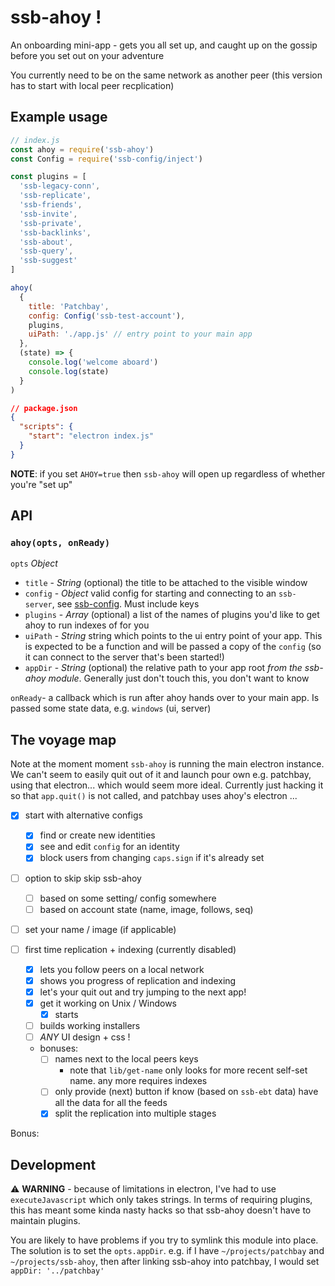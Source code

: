 # ssb-ahoy !

An onboarding mini-app - gets you all set up, and caught up on the gossip before you set out on your adventure

You currently need to be on the same network as another peer (this version has to start with local peer recplication)

## Example usage

```js
// index.js
const ahoy = require('ssb-ahoy')
const Config = require('ssb-config/inject')

const plugins = [
  'ssb-legacy-conn',
  'ssb-replicate',
  'ssb-friends',
  'ssb-invite',
  'ssb-private',
  'ssb-backlinks',
  'ssb-about',
  'ssb-query',
  'ssb-suggest'
]

ahoy(
  {
    title: 'Patchbay',
    config: Config('ssb-test-account'),
    plugins,
    uiPath: './app.js' // entry point to your main app
  },
  (state) => {
    console.log('welcome aboard')
    console.log(state)
  }
)
```

```json
// package.json
{
  "scripts": {
    "start": "electron index.js"
  }
}
```

**NOTE**: if you set `AHOY=true` then `ssb-ahoy` will open up regardless of whether you're "set up"

## API

### `ahoy(opts, onReady)`

`opts` *Object*
- `title` - *String* (optional) the title to be attached to the visible window
- `config` - *Object* valid config for starting and connecting to an `ssb-server`, see [ssb-config](www.github.com/ssbc/ssb-config). Must include keys
- `plugins` - *Array* (optional) a list of the names of plugins you'd like to get ahoy to run indexes of for you
- `uiPath` - *String* string which points to the ui entry point of your app. This is expected to be a function and will be passed a copy of the `config` (so it can connect to the server that's been started!)
- `appDir` - *String* (optional) the relative path to your app root _from the ssb-ahoy module_. Generally just don't touch this, you don't want to know

`onReady`- a callback which is run after ahoy hands over to your main app. Is passed some state data, e.g. `windows` (ui, server)

## The voyage map

Note at the moment moment `ssb-ahoy` is running the main electron instance.
We can't seem to easily quit out of it and launch pour own e.g. patchbay, using that electron... which would seem more ideal.
Currently just hacking it so that `app.quit()` is not called, and patchbay uses ahoy's electron ...

- [x] start with alternative configs
  - [x] find or create new identities
  - [x] see and edit `config` for an identity
  - [x] block users from changing `caps.sign` if it's already set

- [ ] option to skip skip ssb-ahoy
  - [ ] based on some setting/ config somewhere
  - [ ] based on account state (name, image, follows, seq)

- [ ] set your name / image (if applicable)

- [ ] first time replication + indexing (currently disabled)
  - [x] lets you follow peers on a local network
  - [x] shows you progress of replication and indexing
  - [x] let's your quit out and try jumping to the next app!
  - [x] get it working on Unix / Windows
    - [x] starts
  - [ ] builds working installers
  - [ ] _ANY_ UI design + css !
  - bonuses: 
    - [ ] names next to the local peers keys
      - note that `lib/get-name` only looks for more recent self-set name. any more requires indexes
    - [ ] only provide (next) button if know (based on `ssb-ebt` data) have all the data for all the feeds
    - [x] split the replication into multiple stages

Bonus:


## Development

:warning: **WARNING** - because of limitations in electron, I've had to use `executeJavascript` which only takes strings.
In terms of requiring plugins, this has meant some kinda nasty hacks so that ssb-ahoy doesn't have to maintain plugins.

You are likely to have problems if you try to symlink this module into place.
The solution is to set the `opts.appDir`. e.g. if I have `~/projects/patchbay` and `~/projects/ssb-ahoy`, then after linking ssb-ahoy into patchbay, I would set `appDir: '../patchbay'`

